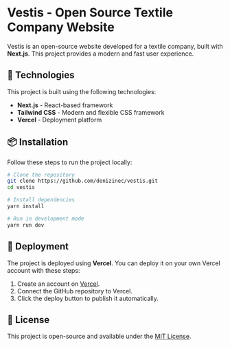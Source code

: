 # Vestis - Open Source Textile Company Website

Vestis is an open-source website developed for a textile company, built with **Next.js**. This project provides a modern and fast user experience.

## 🚀 Technologies

This project is built using the following technologies:
- **Next.js** - React-based framework
- **Tailwind CSS** - Modern and flexible CSS framework
- **Vercel** - Deployment platform

## 📦 Installation

Follow these steps to run the project locally:

```sh
# Clone the repository
git clone https://github.com/denizinec/vestis.git
cd vestis

# Install dependencies
yarn install

# Run in development mode
yarn run dev
```

## 🚀 Deployment

The project is deployed using **Vercel**. You can deploy it on your own Vercel account with these steps:

1. Create an account on [Vercel](https://vercel.com/).
2. Connect the GitHub repository to Vercel.
3. Click the deploy button to publish it automatically.

## 📄 License

This project is open-source and available under the [MIT License](LICENSE).


